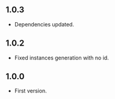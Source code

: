 ## 1.0.3

* Dependencies updated.

## 1.0.2

* Fixed instances generation with no id.

## 1.0.0

* First version.
